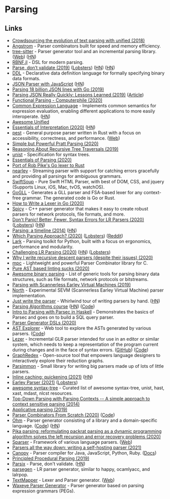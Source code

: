 # Parsing

## Links

- [Crowdsourcing the evolution of text parsing with unified (2018)](https://medium.com/unifiedjs/collectively-evolving-through-crowdsourcing-22c359ea95cc)
- [Angstrom](https://github.com/inhabitedtype/angstrom) - Parser combinators built for speed and memory efficiency.
- [tree-sitter](https://github.com/tree-sitter/tree-sitter) - Parser generator tool and an incremental parsing library. ([Web](https://tree-sitter.github.io/tree-sitter/)) ([HN](https://news.ycombinator.com/item?id=26225298))
- [RBNF.jl](https://github.com/thautwarm/RBNF.jl) - DSL for modern parsing.
- [Parse, don’t validate (2019)](https://lexi-lambda.github.io/blog/2019/11/05/parse-don-t-validate/) ([Lobsters](https://lobste.rs/s/uemphs/parse_don_t_validate)) ([HN](https://news.ycombinator.com/item?id=21476261)) ([HN](https://news.ycombinator.com/item?id=27639890))
- [DDL](https://github.com/yeslogic/ddl) - Declarative data definition language for formally specifying binary data formats.
- [JSON Parser with JavaScript](https://lihautan.com/json-parser-with-javascript/) ([HN](https://news.ycombinator.com/item?id=21772336))
- [Parsing 18 billion JSON lines with Go (2019)](https://itnext.io/parsing-18-billion-lines-json-with-go-738be6ee5ed2)
- [Parsing JSON Really Quickly: Lessons Learned (2019)](https://www.youtube.com/watch?v=wlvKAT7SZIQ) ([Article](https://blog.metaobject.com/2020/04/somewhat-less-lethargic-json-support.html))
- [Functional Parsing - Computerphile (2020)](https://www.youtube.com/watch?v=dDtZLm7HIJs)
- [Common Expression Language](https://github.com/google/cel-spec) - Implements common semantics for expression evaluation, enabling different applications to more easily interoperate. ([HN](https://news.ycombinator.com/item?id=25377620))
- [Awesome Unified](https://github.com/unifiedjs/awesome-unified)
- [Essentials of Interpretation (2020)](http://dmitrysoshnikov.com/courses/essentials-of-interpretation/) ([HN](https://news.ycombinator.com/item?id=22549265))
- [pest](https://github.com/pest-parser/pest) - General purpose parser written in Rust with a focus on accessibility, correctness, and performance. ([Web](https://pest.rs/))
- [Simple but Powerful Pratt Parsing (2020)](https://matklad.github.io/2020/04/13/simple-but-powerful-pratt-parsing.html)
- [Reasoning About Recursive Tree Traversals (2019)](https://arxiv.org/pdf/1910.09521.pdf)
- [unist](https://github.com/syntax-tree/unist) - Specification for syntax trees.
- [Essentials of Parsing (2020)](https://www.youtube.com/playlist?list=PLGNbPb3dQJ_6aPNnlBvXGyNMlDtNTqN5I)
- [Port of Rob Pike's Go lexer to Rust](https://github.com/jackmott/rust-lexer)
- [nearley](https://github.com/kach/nearley) - Streaming parser with support for catching errors gracefully and providing all parsings for ambiguous grammars.
- [SwiftSoup](https://github.com/scinfu/SwiftSoup) - Pure Swift HTML Parser, with best of DOM, CSS, and jquery (Supports Linux, iOS, Mac, tvOS, watchOS).
- [GoGLL](https://github.com/goccmack/gogll) - Generates a GLL parser and FSA-based lexer for any context-free grammar. The generated code is Go or Rust.
- [How to Write a Lexer in Go (2020)](https://www.aaronraff.dev/blog/how-to-write-a-lexer-in-go)
- [Spicy](https://github.com/zeek/spicy) - C++ parser generator that makes it easy to create robust parsers for network protocols, file formats, and more.
- [Don't Panic! Better, Fewer, Syntax Errors for LR Parsers (2020)](https://soft-dev.org/pubs/html/diekmann_tratt__dont_panic/) ([Lobsters](https://lobste.rs/s/pje7ff/don_t_panic_better_fewer_syntax_errors_for)) ([HN](https://news.ycombinator.com/item?id=23850718))
- [Parsing: a timeline (2014)](http://jeffreykegler.github.io/Ocean-of-Awareness-blog/individual/2014/09/chron.html) ([HN](https://news.ycombinator.com/item?id=8290681))
- [Which Parsing Approach? (2020)](https://tratt.net/laurie/blog/entries/which_parsing_approach.html) ([Lobsters](https://lobste.rs/s/9pcqys/which_parsing_approach)) ([Reddit](https://www.reddit.com/r/Compilers/comments/it80pu/which_parsing_approach/))
- [Lark](https://github.com/lark-parser/lark/) - Parsing toolkit for Python, built with a focus on ergonomics, performance and modularity.
- [Challenging LR Parsing (2020)](https://rust-analyzer.github.io//blog/2020/09/16/challeging-LR-parsing.html) ([HN](https://news.ycombinator.com/item?id=24492675)) ([Lobsters](https://lobste.rs/s/t9oewt/challenging_lr_parsing))
- [Why I write recursive descent parsers (despite their issues) (2020)](https://utcc.utoronto.ca/~cks/space/blog/programming/WhyRDParsersForMe)
- [mpc](https://github.com/orangeduck/mpc) - Lightweight and powerful Parser Combinator library for C.
- [Pure AST based linting sucks (2020)](https://rdambrosio016.github.io/rust/2020/09/18/pure-ast-based-linting-sucks.html)
- [Awesome binary parsing](https://github.com/dloss/binary-parsing) - List of generic tools for parsing binary data structures, such as file formats, network protocols or bitstreams.
- [Parsing with Scannerless Earley Virtual Machines (2019)](https://www.bjmc.lu.lv/fileadmin/user_upload/lu_portal/projekti/bjmc/Contents/7_2_01_Saikunas.pdf)
- [North](https://github.com/tuxmark5/north) - Experimental SEVM (Scannerless Earley Virtual Machine) parser implementation.
- [Just write the parser](https://tiarkrompf.github.io/notes/?/just-write-the-parser/) - Whirlwind tour of writing parsers by hand. ([HN](https://news.ycombinator.com/item?id=24837898))
- [Parsing Algorithms course](http://dmitrysoshnikov.com/courses/parsing-algorithms/) ([HN](https://news.ycombinator.com/item?id=24898210)) ([Code](https://github.com/DmitrySoshnikov/letter-source))
- [Intro to Parsing with Parsec in Haskell](https://github.com/JakeWheat/intro_to_parsing) - Demonstrates the basics of Parsec and goes on to build a SQL query parser.
- [Parser Generator DSLs (2020)](https://kitten.sh/parser-generator-dsl)
- [AST Explorer](https://astexplorer.net/) - Web tool to explore the ASTs generated by various parsers. ([Code](https://github.com/fkling/astexplorer))
- [Lezer](https://lezer.codemirror.net/) - Incremental GLR parser intended for use in an editor or similar system, which needs to keep a representation of the program current during changes and in the face of syntax errors. ([GitHub](https://github.com/lezer-parser)) ([Code](https://github.com/lezer-parser/lezer))
- [GraphRedex](https://github.com/TOPLLab/GraphRedex) - Open-source tool that empowers language designers to interactively explore their reduction graphs.
- [Parsimmon](https://github.com/jneen/parsimmon) - Small library for writing big parsers made up of lots of little parsers.
- [Inline caching: quickening (2021)](https://bernsteinbear.com/blog/inline-caching-quickening/) ([HN](https://news.ycombinator.com/item?id=26054573))
- [Earley Parser (2021)](https://rahul.gopinath.org/post/2021/02/06/earley-parsing/) ([Lobsters](https://lobste.rs/s/gadd2l/earley_parser))
- [awesome syntax-tree](https://github.com/syntax-tree/awesome-syntax-tree) - Curated list of awesome syntax-tree, unist, hast, xast, mdast, nlcst resources.
- [Top-Down Parsing with Parsing Contexts -- A simple approach to context sensitive parsing (2014)](https://lobste.rs/s/l6yieh/top_down_parsing_with_parsing_contexts)
- [Applicative parsing (2019)](https://jobjo.github.io/2019/05/19/applicative-parsing.html)
- [Parser Combinators From Scratch (2020)](https://www.youtube.com/watch?v=6oQLRhw5Ah0&list=PLP29wDx6QmW5yfO1LAgO8kU3aQEj8SIrU) ([Code](https://github.com/LowLevelJavaScript/Parser-Combinators-From-Scratch))
- [Ohm](https://ohmlang.github.io/) - Parser generator consisting of a library and a domain-specific language. ([Code](https://github.com/harc/ohm)) ([HN](https://news.ycombinator.com/item?id=26603393))
- [Pika parsing: reformulating packrat parsing as a dynamic programming algorithm solves the left recursion and error recovery problems (2020)](https://arxiv.org/pdf/2005.06444.pdf)
- [Sparser](https://github.com/Unibeautify/sparser) - Framework of various language parsers. ([Web](https://sparser.io/))
- [Parsers all the way down: writing a self-hosting parser (2021)](https://drewdevault.com/2021/04/22/Our-self-hosted-parser-design.html)
- [Canopy](https://github.com/jcoglan/canopy) - Parser compiler for Java, JavaScript, Python, Ruby. ([Docs](http://canopy.jcoglan.com/))
- [Principled Procedural Parsing (2019)](https://norswap.com/pubs/thesis.pdf)
- [Parsix](https://github.com/parsix/parsix) - Parse, don't validate. ([HN](https://news.ycombinator.com/item?id=27166162))
- [parsegen](https://github.com/osa1/parsegen) - LR parser generator, similar to happy, ocamlyacc, and lalrpop.
- [TextMapper](https://github.com/inspirer/textmapper) - Lexer and Parser generator. ([Web](https://textmapper.org/))
- [Waxeye Parser Generator](https://github.com/waxeye-org/waxeye) - Parser generator based on parsing expression grammars (PEGs).
